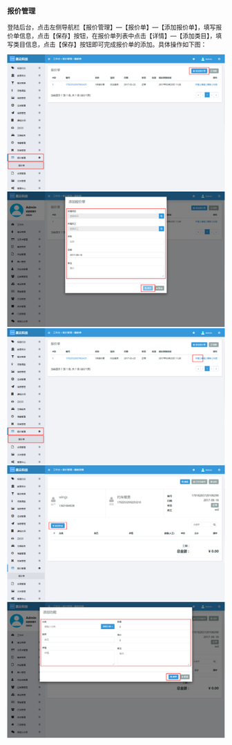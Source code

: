 ### 报价管理

登陆后台，点击左侧导航栏【报价管理】—【报价单】—【添加报价单】，填写报价单信息，点击【保存】按钮，在报价单列表中点击【详情】—【添加类目】，填写类目信息，点击【保存】按钮即可完成报价单的添加。具体操作如下图：

![](/assets/报价单01.jpg)![](/assets/报价单02.jpg)![](/assets/报价单03.jpg)![](/assets/报价单04.jpg)![](/assets/报价单5.jpg)



